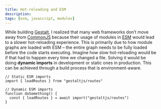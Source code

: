 ```yaml
---
title: Hot-reloading and ESM
description:
tags: [esm, javascript, modules]
---
```


While building [Gestalt](https://github.com/gestaltjs), I realized that many web frameworks don’t move away from [CommonJS](https://en.wikipedia.org/wiki/CommonJS) because their usage of modules in [ESM](https://hacks.mozilla.org/2018/03/es-modules-a-cartoon-deep-dive/) would lead to a slower hot-reloading experience. This is primarily due to how module graphs are loaded with ESM – the entire graph needs to be fully loaded before the code starts executing. Imagine how slow hot-reloading would be if that had to happen every time we changed a file.
Solving it would be doing **dynamic imports** in development or static ones in production. This can be achieved through a build process that is environment-aware.

```language-js
// Static ESM imports
import { loadRoutes } from "gestaltjs/routes"

// Dynamic ESM imports
function doSomething() {
  const { loadRoutes } = await import("gestaltjs/routes")
}
```
